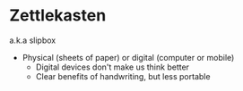 # Zettlekasten
a.k.a slipbox

- Physical (sheets of paper) or digital (computer or mobile)
	- Digital devices don't make us think better
	- Clear benefits of handwriting, but less portable